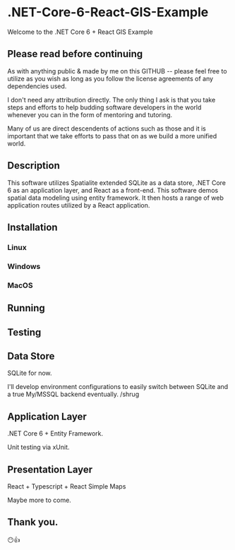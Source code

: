 # .NET-Core-6-React-GIS-Example


Welcome to the .NET Core 6 + React GIS Example

## Please read before continuing

As with anything public & made by me on this GITHUB -- please feel free to utilize as you wish as long as you follow the license agreements of any dependencies used.

I don't need any attribution directly. The only thing I ask is that you take steps and efforts to help budding software developers in the world whenever you can in the form of mentoring and tutoring. 

Many of us are direct descendents of actions such as those and it is important that we take efforts to pass that on as we build a more unified world.


## Description


This software utilizes Spatialite extended SQLite as a data store, .NET Core 6 as an application layer, and React as a front-end. This software demos spatial data modeling using entity framework. It then hosts a range of web application routes utilized by a React application.


## Installation


### Linux

### Windows

### MacOS


## Running


## Testing


## Data Store


SQLite for now. 

I'll develop environment configurations to easily switch between SQLite and a true My/MSSQL backend eventually. /shrug


## Application Layer


.NET Core 6 + Entity Framework.

Unit testing via xUnit.


## Presentation Layer


React + Typescript + React Simple Maps

Maybe more to come.


## Thank you.


😶👍
